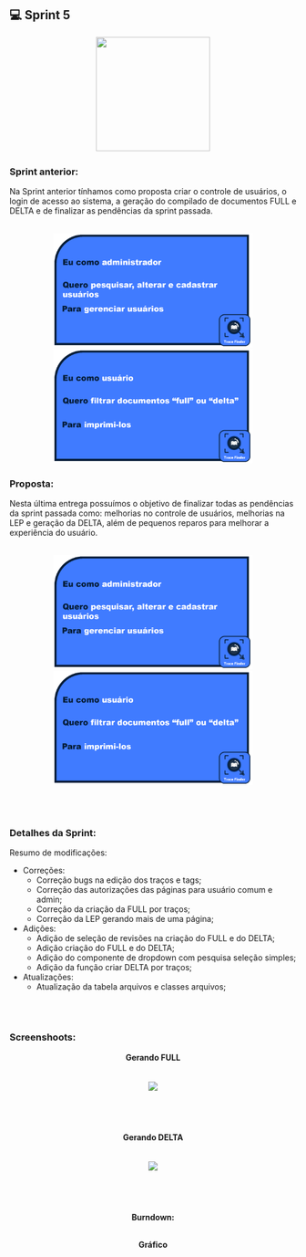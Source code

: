 ## 💻 Sprint 5

<p align="center"> <img src="https://user-images.githubusercontent.com/18652465/111547833-88631a00-8758-11eb-863c-ccf1e6e93f39.png" height=200 width=200> </p>

### Sprint anterior:
Na Sprint anterior tínhamos como proposta criar o controle de usuários, o login de acesso ao sistema, a geração do compilado de documentos FULL e DELTA e de finalizar as pendências da sprint passada.
</br><p align=center> 
</br><img src="https://github.com/MaXximiles/API-3SEM/blob/main/Documenta%C3%A7%C3%A3o/User%20Story%20Cards/StoryCard2.png?raw=true" width=350 height=200>
<img src="https://github.com/MaXximiles/API-3SEM/blob/main/Documenta%C3%A7%C3%A3o/User%20Story%20Cards/StoryCard4.png?raw=true" width=350 height=200>

### Proposta:
Nesta última entrega possuímos o objetivo de finalizar todas as pendências da sprint passada como: melhorias no controle de usuários, melhorias na LEP e geração da DELTA, além de pequenos reparos para melhorar a experiência do usuário.
</br><p align=center> 
</br><img src="https://github.com/MaXximiles/API-3SEM/blob/main/Documenta%C3%A7%C3%A3o/User%20Story%20Cards/StoryCard2.png?raw=true" width=350 height=200>
<img src="https://github.com/MaXximiles/API-3SEM/blob/main/Documenta%C3%A7%C3%A3o/User%20Story%20Cards/StoryCard4.png?raw=true" width=350 height=200>

</p></br><h1></h1>


### Detalhes da Sprint:
Resumo de modificações:
- Correções:
  - Correção bugs na edição dos traços e tags;
  - Correção das autorizações das páginas para usuário comum e admin;
  - Correção da criação da FULL por traços;
  - Correção da LEP gerando mais de uma página;
- Adições:
  - Adição de seleção de revisões na criação do FULL e do DELTA;
  - Adição criação do FULL e do DELTA;
  - Adição do componente de dropdown com pesquisa seleção simples;
  - Adição da função criar DELTA por traços;
- Atualizações:
  - Atualização da tabela arquivos e classes arquivos;

</p></br><h1></h1>

### Screenshoots:
<p align=center>
<b>Gerando FULL</br></br></br>
<img src=https://user-images.githubusercontent.com/68132461/121760555-c4acd900-cb01-11eb-8c15-963bf0b66b7b.png></br>
</p></br><h1></h1>

<p align=center>
<b>Gerando DELTA</br></br></br>
<img src=https://user-images.githubusercontent.com/68132461/121760565-d2625e80-cb01-11eb-9604-b161889d2aab.png></br>
</p></br><h1></h1>



<p align=center>
Burndown:</p>
<p align=center>
</br><b>Gráfico</b></br></br>
<img src=></br>
</p></br><h1></h1>

